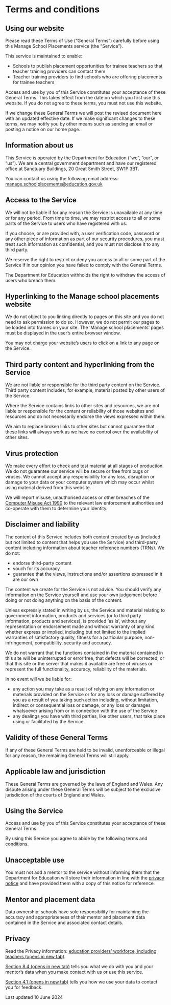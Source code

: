 # Terms and conditions
## Using our website

Please read these Terms of Use (“General Terms”) carefully before using this Manage School Placements service (the “Service”).

This service is maintained to enable:

- Schools to publish placement opportunities for trainee teachers so that teacher training providers can contact them
- Teacher training providers to find schools who are offering placements for trainee teachers

Access and use by you of this Service constitutes your acceptance of these General Terms. This takes effect from the date on which you first use this website. If you do not agree to these terms, you must not use this website.

If we change these General Terms we will post the revised document here with an updated effective date. If we make significant changes to these terms, we may notify you by other means such as sending an email or posting a notice on our home page.

## Information about us
This Service is operated by the Department for Education (“we”, “our”, or “us”). We are a central government department and have our registered office at Sanctuary Buildings, 20 Great Smith Street, SW1P 3BT.

You can contact us using the following email address:
[manage.schoolplacements@education.gov.uk](mailto:manage.schoolplacements@education.gov.uk)

## Access to the Service
We will not be liable if for any reason the Service is unavailable at any time or for any period. From time to time, we may restrict access to all or some parts of the Service to users who have registered with us.

If you choose, or are provided with, a user verification code, password or any other piece of information as part of our security procedures, you must treat such information as confidential, and you must not disclose it to any third party.

We reserve the right to restrict or deny you access to all or some part of the Service if in our opinion you have failed to comply with the General Terms.

The Department for Education withholds the right to withdraw the access of users who breach them.

## Hyperlinking to the Manage school placements website
We do not object to you linking directly to pages on this site and you do not need to ask permission to do so. However, we do not permit our pages to be loaded into frames on your site. The ‘Manage school placements’ pages must be displayed in the user’s entire browser window.

You may not charge your website’s users to click on a link to any page on the Service.

## Third party content and hyperlinking from the Service
We are not liable or responsible for the third party content on the Service. Third party content includes, for example, material posted by other users of the Service.

Where the Service contains links to other sites and resources, we are not liable or responsible for the content or reliability of those websites and resources and do not necessarily endorse the views expressed within them.

We aim to replace broken links to other sites but cannot guarantee that these links will always work as we have no control over the availability of other sites.

## Virus protection
We make every effort to check and test material at all stages of production. We do not guarantee our service will be secure or free from bugs or viruses. We cannot accept any responsibility for any loss, disruption or damage to your data or your computer system which may occur whilst using material derived from this website.

We will report misuse, unauthorised access or other breaches of the [Computer Misuse Act 1990](https://www.legislation.gov.uk/ukpga/1990/18/contents) to the relevant law enforcement authorities and co-operate with them to determine your identity.

## Disclaimer and liability
The content of this Service includes both content created by us (included but not limited to content that helps you use the Service) and third-party content including information about teacher reference numbers (TRNs). We do not:

- endorse third-party content
- vouch for its accuracy
- guarantee that the views, instructions and/or assertions expressed in it are our own

The content we create for the Service is not advice. You should verify any information on the Service yourself and use your own judgement before doing or not doing anything on the basis of the content.

Unless expressly stated in writing by us, the Service and material relating to government information, products and services (or to third party information, products and services), is provided ‘as is’, without any representation or endorsement made and without warranty of any kind whether express or implied, including but not limited to the implied warranties of satisfactory quality, fitness for a particular purpose, non-infringement, compatibility, security and accuracy.

We do not warrant that the functions contained in the material contained in this site will be uninterrupted or error free, that defects will be corrected, or that this site or the server that makes it available are free of viruses or represent the full functionality, accuracy, reliability of the materials.

In no event will we be liable for:

- any action you may take as a result of relying on any information or materials provided on the Service or for any loss or damage suffered by you as a result of you taking such action including, without limitation, indirect or consequential loss or damage, or any loss or damages whatsoever arising from or in connection with the use of the Service
- any dealings you have with third parties, like other users, that take place using or facilitated by the Service

## Validity of these General Terms
If any of these General Terms are held to be invalid, unenforceable or illegal for any reason, the remaining General Terms will still apply.

## Applicable law and jurisdiction
These General Terms are governed by the laws of England and Wales. Any dispute arising under these General Terms will be subject to the exclusive jurisdiction of the courts of England and Wales.

## Using the Service
Access and use by you of this Service constitutes your acceptance of these General Terms.

By using this Service you agree to abide by the following terms and conditions.

## Unacceptable use
You must not add a mentor to the service without informing them that the Department for Education will store their information in line with the [privacy notice](/privacy) and have provided them with a copy of this notice for reference.

## Mentor and placement data
Data ownership: schools have sole responsibility for maintaining the accuracy and appropriateness of their mentor and placement data contained in the Service and associated contact details.

## Privacy
Read the Privacy information: [education providers’ workforce, including teachers (opens in new tab)](https://www.gov.uk/government/publications/privacy-information-education-providers-workforce-including-teachers/privacy-information-education-providers-workforce-including-teachers).

[Section 8.4 (opens in new tab)](https://www.gov.uk/government/publications/privacy-information-education-providers-workforce-including-teachers/privacy-information-education-providers-workforce-including-teachers#using-your-data-to-maintain-a-list-of-teachers) tells you what we do with you and your mentor’s data when you make contact with us or use this service.

[Section 4.1 (opens in new tab)](https://www.gov.uk/government/publications/privacy-information-education-providers-workforce-including-teachers/privacy-information-education-providers-workforce-including-teachers#using-your-datato-contact-you-for-feedback) tells you how we use your data to contact you for feedback.

Last updated 10 June 2024